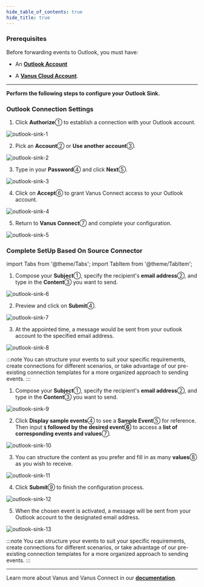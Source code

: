 ```yaml
--- 
hide_table_of_contents: true
hide_title: true
---
```


### Prerequisites

Before forwarding events to Outlook, you must have:

- An [**Outlook Account**](https://www.microsoft.com/en-us/microsoft-365/outlook/email-and-calendar-software-microsoft-outlook?deeplink=%2fowa%2f&sdf=0)

- A [**Vanus Cloud Account**](https://cloud.vanus.ai).

---

**Perform the following steps to configure your Outlook Sink.**

### Outlook Connection Settings

1. Click **Authorize**① to establish a connection with your Outlook account.

![outlook-sink-1](images/outlook-sink-1.webp)

2. Pick an **Account**② or **Use another account**③.

![outlook-sink-2](images/outlook-sink-2.webp)

3. Type in your **Password**④ and click **Next**⑤.

![outlook-sink-3](images/outlook-sink-3.webp)

4. Click on **Accept**⑥ to grant Vanus Connect access to your Outlook account.

![outlook-sink-4](images/outlook-sink-4.webp)

5. Return to **Vanus Connect**⑦ and complete your configuration.

![outlook-sink-5](images/outlook-sink-5.webp)

### Complete SetUp Based On Source Connector

import Tabs from '@theme/Tabs';
import TabItem from '@theme/TabItem';

<Tabs>

<TabItem label="Schedule" value="schedule">

1. Compose your **Subject**①, specify the recipient's **email address**②, and type in the **Content**③ you want to send.

![outlook-sink-6](images/outlook-sink-6.webp)

2. Preview and click on **Submit**④.

![outlook-sink-7](images/outlook-sink-7.webp)

3. At the appointed time, a message would be sent from your outlook account to the specified email address.

![outlook-sink-8](images/outlook-sink-8.webp)

:::note
You can structure your events to suit your specific requirements, create connections for different scenarios, or take advantage of our pre-existing connection templates for a more organized approach to sending events.
:::

</TabItem>

<TabItem label="Github" value="github">

1. Compose your **Subject**①, specify the recipient's **email address**②, and type in the **Content**③ you want to send.

![outlook-sink-9](images/outlook-sink-9.webp)

2. Click **Display sample events**④ to see a **Sample Event**⑤ for reference. Then input **`$` followed by the desired event⑥** to access a **list of corresponding events and values**⑦.

![outlook-sink-10](images/outlook-sink-10.webp)

3. You can structure the content as you prefer and fill in as many **values**⑧ as you wish to receive.

![outlook-sink-11](images/outlook-sink-11.webp)

4. Click **Submit**⑨ to finish the configuration process.

![outlook-sink-12](images/outlook-sink-12.webp)

5. When the chosen event is activated, a message will be sent from your Outlook account to the designated email address.

![outlook-sink-13](images/outlook-sink-13.webp)

:::note
You can structure your events to suit your specific requirements, create connections for different scenarios, or take advantage of our pre-existing connection templates for a more organized approach to sending events.
:::

</TabItem>

</Tabs>

---

Learn more about Vanus and Vanus Connect in our [**documentation**](https://docs.vanus.ai).
